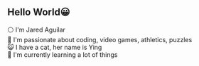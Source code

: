 ## Hello World😀

⚪ I'm Jared Aguilar   
🧩 I'm passionate about coding, video games, athletics, puzzles   
😺 I have a cat, her name is Ying   
🌱 I'm currently learning a lot of things   

<!--
**Jared2910/Jared2910** is a ✨ _special_ ✨ repository because its `README.md` (this file) appears on your GitHub profile.
-->
